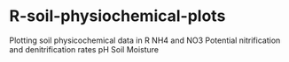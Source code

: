 # R-soil-physiochemical-plots
Plotting soil physicochemical data in R
NH4 and NO3
Potential nitrification and denitrification rates
pH
Soil Moisture
